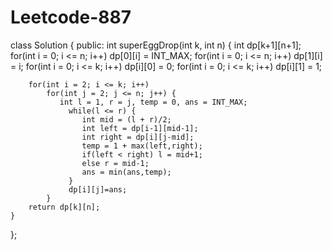 # Leetcode-887

class Solution {
public:
    int superEggDrop(int k, int n) {
           int dp[k+1][n+1];
        for(int i = 0; i <= n; i++) dp[0][i] = INT_MAX;
        for(int i = 0; i <= n; i++) dp[1][i] = i;
        for(int i = 0; i <= k; i++) dp[i][0] = 0;
        for(int i = 0; i <= k; i++) dp[i][1] = 1;
        
        for(int i = 2; i <= k; i++)
            for(int j = 2; j <= n; j++) {
               int l = 1, r = j, temp = 0, ans = INT_MAX;
                 while(l <= r) {
                    int mid = (l + r)/2;
                    int left = dp[i-1][mid-1]; 
                    int right = dp[i][j-mid];  
                    temp = 1 + max(left,right);         
                    if(left < right) l = mid+1;                       
                    else r = mid-1;
                    ans = min(ans,temp);               
                 }
                 dp[i][j]=ans;
            }
        return dp[k][n];
    }
};
